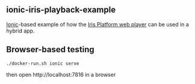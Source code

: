 ionic-iris-playback-example
---------------------------

[Ionic](https://ionicframework.com/)-based example of how the
[Iris Platform web player](https://irisplatform.io/docs/playback/web-player/)
can be used in a hybrid app.


## Browser-based testing

```
./docker-run.sh ionic serve
```
then open http://localhost:7816 in a browser
